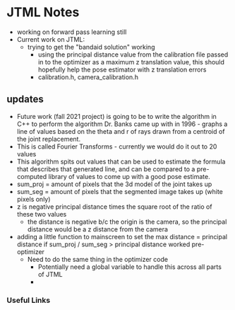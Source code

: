 # JTML Notes
- working on forward pass learning still
- Current work on JTML: 
	- trying to get the "bandaid solution" working
		- using the principal distance value from the calibration file passed in to the optimizer as a maximum z translation value, this should hopefully help the pose estimator with z translation errors
		- calibration.h, camera_calibration.h

## updates
- Future work (fall 2021 project) is going to be to write the algorithm in C++ to perform the algorithm Dr. Banks came up with in 1996 - graphs a line of values based on the theta and r of rays drawn from a centroid of the joint replacement.
- This is called Fourier Transforms - currently we would do it out to 20 values
- This algorithm spits out values that can be used to estimate the formula that describes that generated line, and can be compared to a pre-computed library of values to come up with a good pose estimate.
- sum_proj = amount of pixels that the 3d model of the joint takes up
- sum_seg = amount of pixels that the segmented image takes up (white pixels only)
- z is negative principal distance times the square root of the ratio of these two values
	- the distance is negative b/c the origin is the camera, so the principal distance would be a z distance from the camera
- adding a little function to mainscreen to set the max distance = principal distance if sum_proj / sum_seg > principal distance worked pre-optimizer
	- Need to do the same thing in the optimizer code
		- Potentially need a global variable to handle this across all parts of JTML
		- 

### Useful Links
